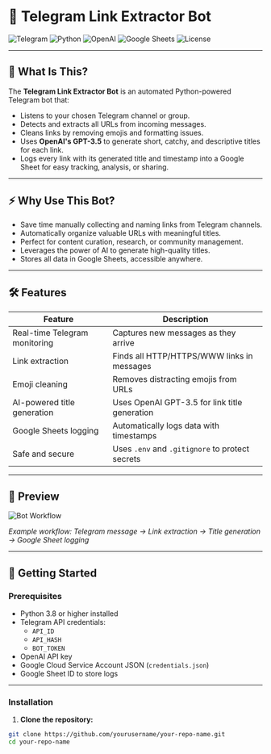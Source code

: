 # 🚀 Telegram Link Extractor Bot

![Telegram](https://img.shields.io/badge/Telegram-Bot-blue?logo=telegram)
![Python](https://img.shields.io/badge/Python-3.8+-blue?logo=python)
![OpenAI](https://img.shields.io/badge/OpenAI-GPT--3.5-orange?logo=openai)
![Google Sheets](https://img.shields.io/badge/Google_Sheets-API-green?logo=googlesheets)
![License](https://img.shields.io/badge/License-MIT-green)

---

## 🎯 What Is This?

The **Telegram Link Extractor Bot** is an automated Python-powered Telegram bot that:

- Listens to your chosen Telegram channel or group.
- Detects and extracts all URLs from incoming messages.
- Cleans links by removing emojis and formatting issues.
- Uses **OpenAI's GPT-3.5** to generate short, catchy, and descriptive titles for each link.
- Logs every link with its generated title and timestamp into a Google Sheet for easy tracking, analysis, or sharing.

---

## ⚡ Why Use This Bot?

- Save time manually collecting and naming links from Telegram channels.
- Automatically organize valuable URLs with meaningful titles.
- Perfect for content curation, research, or community management.
- Leverages the power of AI to generate high-quality titles.
- Stores all data in Google Sheets, accessible anywhere.

---

## 🛠 Features

| Feature                     | Description                                       |
|-----------------------------|-------------------------------------------------|
| Real-time Telegram monitoring | Captures new messages as they arrive             |
| Link extraction              | Finds all HTTP/HTTPS/WWW links in messages       |
| Emoji cleaning              | Removes distracting emojis from URLs             |
| AI-powered title generation | Uses OpenAI GPT-3.5 for link title generation    |
| Google Sheets logging        | Automatically logs data with timestamps          |
| Safe and secure              | Uses `.env` and `.gitignore` to protect secrets  |

---

## 📸 Preview

![Bot Workflow](https://your-image-link.com/telegram-bot-flow.png)

*Example workflow: Telegram message → Link extraction → Title generation → Google Sheet logging*

---

## 🚀 Getting Started

### Prerequisites

- Python 3.8 or higher installed
- Telegram API credentials:
  - `API_ID`
  - `API_HASH`
  - `BOT_TOKEN`
- OpenAI API key
- Google Cloud Service Account JSON (`credentials.json`)
- Google Sheet ID to store logs

---

### Installation

1. **Clone the repository:**

```bash
git clone https://github.com/yourusername/your-repo-name.git
cd your-repo-name
